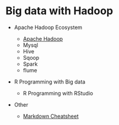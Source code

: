 # Big data with Hadoop

* Apache Hadoop Ecosystem
    * [Apache Hadoop](install-Hadoop.md)
    * Mysql
    * Hive
    * Sqoop
    * Spark
    * flume
* R Programming with Big data
    * R Programming with RStudio
 
* Other
    * [Markdown Cheatsheet](https://github.com/adam-p/markdown-here/wiki/Markdown-Cheatsheet)




